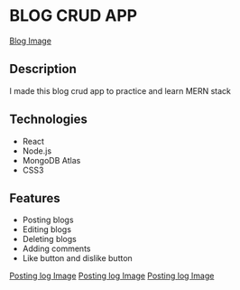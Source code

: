# BLOG CRUD APP

[Blog Image]('./assets/images/blog_all.png)

## Description

I made this blog crud app to practice and learn MERN stack

## Technologies

- React
- Node.js
- MongoDB Atlas
- CSS3

## Features

- Posting blogs
- Editing blogs
- Deleting blogs
- Adding comments
- Like button and dislike button

[Posting log Image]('./assets/images/blog_post.png)
[Posting log Image]('./assets/images/blog_read.png)
[Posting log Image]('./assets/images/blog_edit.png)
